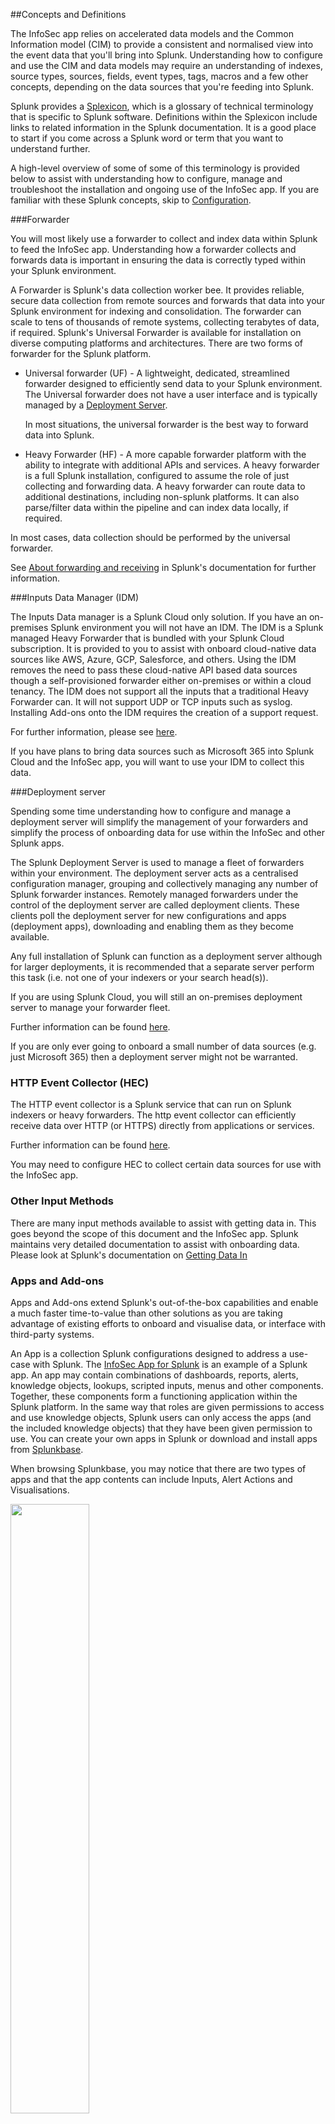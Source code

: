 ##Concepts and Definitions

The InfoSec app relies on accelerated data models and the Common Information model (CIM) to provide a consistent and normalised view into the event data that you'll bring into Splunk. Understanding how to configure and use the CIM and data models may require an understanding of indexes, source types, sources, fields, event types, tags, macros and a few other concepts, depending on the data sources that you're feeding into Splunk.

Splunk provides a [Splexicon](https://docs.splunk.com/Splexicon), which is a glossary of technical terminology that is specific to Splunk software. Definitions within the Splexicon include links to related information in the Splunk documentation. It is a good place to start if you come across a Splunk word or term that you want to understand further.

A high-level overview of some of some of this terminology is provided below to assist with understanding how to configure, manage and troubleshoot the installation and ongoing use of the InfoSec app. If you are familiar with these Splunk concepts, skip to [Configuration](##configuration).

###Forwarder

You will most likely use a forwarder to collect and index data within Splunk to feed the InfoSec app. Understanding how a forwarder collects and forwards data is important in ensuring the data is correctly typed within your Splunk environment.

A Forwarder is Splunk's data collection worker bee. It provides reliable, secure data collection from remote sources and forwards that data into your Splunk environment for indexing and consolidation. The forwarder can scale to tens of thousands of remote systems, collecting terabytes of data, if required. Splunk's Universal Forwarder is available for installation on diverse computing platforms and architectures. There are two forms of forwarder for the Splunk platform.

* Universal forwarder (UF) - A lightweight, dedicated, streamlined forwarder designed to efficiently send data to your Splunk environment. The Universal forwarder does not have a user interface and is typically managed by a [Deployment Server](##deployment-server).

  In most situations, the universal forwarder is the best way to forward data into Splunk.
  
* Heavy Forwarder (HF) - A more capable forwarder platform with the ability to integrate with additional APIs and services. A heavy forwarder is a full Splunk installation, configured to assume the role of just collecting and forwarding data. A heavy forwarder can route data to additional destinations, including non-splunk platforms. It can also parse/filter data within the pipeline and can index data locally, if required.

In most cases, data collection should be performed by the universal forwarder.

See [About forwarding and receiving](http://docs.splunk.com/Documentation/Forwarder/latest/Forwarder/Aboutforwardingandreceiving) in Splunk's documentation for further information.

###Inputs Data Manager (IDM)

The Inputs Data manager is a Splunk Cloud only solution. If you have an on-premises Splunk environment you will not have an IDM. The IDM is a Splunk managed Heavy Forwarder that is bundled with your Splunk Cloud subscription. It is provided to you to assist with onboard cloud-native data sources like AWS, Azure, GCP, Salesforce, and others. Using the IDM removes the need to pass these cloud-native API based data sources though a self-provisioned forwarder either on-premises or within a cloud tenancy. The IDM does not support all the inputs that a traditional Heavy Forwarder can. It will not support UDP or TCP inputs such as syslog. Installing Add-ons onto the IDM requires the creation of a support request.

For further information, please see [here](https://docs.splunk.com/Splexicon:IDM).

If you have plans to bring data sources such as Microsoft 365 into Splunk Cloud and the InfoSec app, you will want to use your IDM to collect this data.

###Deployment server

Spending some time understanding how to configure and manage a deployment server will simplify the management of your forwarders and simplify the process of onboarding data for use within the InfoSec and other Splunk apps.

The Splunk Deployment Server is used to manage a fleet of forwarders within your environment. The deployment server acts as a centralised configuration manager, grouping and collectively managing any number of Splunk forwarder instances. Remotely managed forwarders under the control of the deployment server are called deployment clients. These clients poll the deployment server for new configurations and apps (deployment apps), downloading and enabling them as they become available.

Any full installation of Splunk can function as a deployment server although for larger deployments, it is recommended that a separate server perform this task (i.e. not one of your indexers or your search head(s)).

If you are using Splunk Cloud, you will still an on-premises deployment server to manage your forwarder fleet.

Further information can be found [here](https://docs.splunk.com/Splexicon:Deploymentserver).

If you are only ever going to onboard a small number of data sources (e.g. just Microsoft 365) then a deployment server might not be warranted.

### HTTP Event Collector (HEC)

The HTTP event collector is a Splunk service that can run on Splunk indexers or heavy forwarders. The http event collector can efficiently receive data over HTTP (or HTTPS) directly from applications or services.

Further information can be found [here](https://dev.splunk.com/enterprise/docs/devtools/httpeventcollector/).

You may need to configure HEC to collect certain data sources for use with the InfoSec app.

### Other Input Methods

There are many input methods available to assist with getting data in. This goes beyond the scope of this document and the InfoSec app. Splunk maintains very detailed documentation to assist with onboarding data. Please look at Splunk's documentation on [Getting Data In](https://docs.splunk.com/Documentation/SplunkCloud/latest/Admin/IntroGDI)

### Apps and Add-ons

Apps and Add-ons extend Splunk's out-of-the-box capabilities and enable a much faster time-to-value than other solutions as you are taking advantage of existing efforts to onboard and visualise data, or interface with third-party systems.

An App is a collection Splunk configurations designed to address a use-case with Splunk. The [InfoSec App for Splunk](https://splunkbase.splunk.com/app/4240/) is an example of a Splunk app. An app may contain combinations of dashboards, reports, alerts, knowledge objects, lookups, scripted inputs, menus and other components. Together, these components form a functioning application within the Splunk platform. In the same way that roles are given permissions to access and use knowledge objects, Splunk users can only access the apps (and the included knowledge objects) that they have been given permission to use. You can create your own apps in Splunk or download and install apps from [Splunkbase](https://splunkbase.splunk.com).

When browsing Splunkbase, you may notice that there are two types of apps and that the app contents can include Inputs, Alert Actions and Visualisations.

   <img src="./Images/AppsAndAddons.png" width=50% height=50%>

All these are considered to be Splunk apps. An Add-on is also just an app, designed to provide additional capabilities to the Splunk platform, such as getting data in, or providing saved searches or macros. A Splunk app is a packaged-up directory of Splunk configuration files and any required supporting objects. The configurations might include dashboards and alerts, they may include javascript or something else that enables an additional visualisation type within Splunk, or code that enables communications with an external alerting framework or third-party application. Regardless of the content of the app, installation and configuration of the app in Splunk is usually handled in the same way.

The installation instructions for the InfoSec app requires that you install a number of supporting apps. You'll also need to install some Add-ons when onboarding your data.

####Installing Apps and Add-ons

Not all Apps and Add-ons are supported by Splunk. Most have been created by Splunk's partners and customers and the level of documentation and support will often vary. All apps and Add-ons will have some level of community support through [Splunk Answers](https://answers.splunk.com). The App or Add-on overview page on Splunkbase will show if the app is CIM compliant or supported within Splunk Cloud.

 <img src="./Images/CIMCompliant.png" width=30% height=30%>
 
 The overview page will also indicate where to go to get help and where to find support, if available.
 
####Splunk supported Add-ons

Apps and Add-ons built by Splunk are usually Splunk supported. Documentation for Splunk supported Apps and Add-ons is usually contained within Splunk's documentation website. See the [documentation](https://docs.splunk.com/Documentation/AddOns) for the Splunk supported apps and add-ons.


###Knowledge Objects

A knowledge object is a user-defined entity that enriches the existing event data within Splunk. Knowledge objects include saved searches, event types, tags, field extractions, lookups, reports, alerts, data models and workflow actions. The term knowledge object refers to these objects within Splunk's language and documentation. Further information can be found [here](https://docs.splunk.com/Splexicon:Knowledgeobject).

Splunk's documentation will also refer to a knowledge manager, who is someone with administrative, or power user privileges who can share and manage the permissions of knowledge objects. 
 
###Common Information Model (CIM)

The Splunk Common Information Model (CIM) is a shared semantic model focused on extracting value from data. The CIM is implemented as an add-on that contains a collection of data models (we'll get to what that means soon), documentation, and tools that support the consistent, normalised treatment of data for maximum efficiency at search time.

The InfoSec app relies on the CIM to function properly. If you have not yet installed the CIM to support the InfoSec app. Please look at the [Installation Instructions](#Installation).

Splunk Education has published a short video explaining the value and use of the CIM on YouTube [here](https://www.youtube.com/watch?v=QTklD7OiN74) (8:30 mins). The video also covers installation and configuration of the CIM.

The CIM add-on contains a collection of preconfigured data models that you can apply to your data at search time. Each data model in the CIM consists of a set of field names and tags that define the least common denominator of a domain of interest. You can use these data models to normalise and validate data at search time, accelerate key data in searches and dashboards, or create new reports and visualisations with Pivot.

The add-on also contains several tools that are intended to make analysis, validation, and alerting easier and more consistent. These tools include a custom command for CIM validation and a common action model, which is the common information model for custom alert actions. See [Approaches to using the CIM](https://docs.splunk.com/Documentation/CIM/latest/User/HowtouseCIM) for more information about the tools available in the CIM add-on.

For the InfoSec app to correctly report on the data that you have in Splunk, that data must be present within the supporting data models which means the data must be CIM compliant.

###Index

Splunk stores your data in indexes as events. The default index in Splunk is called "main". Splunk will store your event data in this main index if you don't tell Splunk to put it anywhere else. You can create and specify other indexes for different data inputs. There are several key reasons for having multiple indexes:

* To control user access.
* To accommodate varying retention policies.
* To speed searches in certain situations.

When configuring data models in Splunk, in most cases, you would restrict each data model to just the indexes that contain the data that populates the data model.

Further information on using, creating and managing indexes in Splunk can be found [here](https://docs.splunk.com/Documentation/Splunk/latest/Indexer/Setupmultipleindexes).

###Source type

A source type is used to name or identify each different type of data in Splunk. The definition of a source type will define how the timestamp is interpreted, what defines the break between different events and how Splunk might decipher and understand the structure of events. A source type could be considered the fingerprint or DNA of the event data entering Splunk. When configuring Splunk to receive or index data, you will always define a source type, or a source type may be pre-defined within an Add-on that you've chosen to use to help you onboard data into Splunk. As an example, the source types defined within the Splunk Add-on for Windows are listed within Splunk's documentation [here](https://docs.splunk.com/Documentation/WindowsAddOn/latest/User/SourcetypesandCIMdatamodelinfo).

Some source types may be structured, such as json, XML or CSV whereas others may have no structure.

This [blog post](https://www.splunk.com/en_us/blog/tips-and-tricks/sourcetypes-whats-in-name.html) provides a good introduction to source types with Splunk.

Splunk software ships with a set of built-in source types that are known as [pretrained source types](https://docs.splunk.com/Documentation/Splunk/latest/Data/Listofpretrainedsourcetypes).

###Source

A source in Splunk is not to be confused with source type. Where a source type identifies the structure of events or data within Splunk, the source identifies where that event data has come from. The source is the name of the file, stream or other input from which a particular event has come from. The below is an example of the difference between source and source type

`source=/var/log/messages and sourcetype=linux_syslog`

Every event in Splunk will have a pre-defined index, host, source, source type and _time field. For more information, see [default fields](https://docs.splunk.com/Splexicon:Defaultfield).

###Host

Within Splunk, all event data will be assigned to a host. The host identifies the network device that collected the data for Splunk. It may be a hostname or IP address. Further information can be found in the [Splunk documentation](https://docs.splunk.com/Documentation/Splunk/8.0.5/Data/Abouthosts). The host field is considered a [default fields](https://docs.splunk.com/Splexicon:Defaultfield).

###Field

Fields appear in event data as searchable name-value pairings such as `user_name=fred`. Fields are the building blocks of Splunk searches, reports and data models.

Splunk will attempt to auto-extract values into fields from within the event data that is being indexed. This is normally performed at search time.

Fields will often be defined within event data as key value pairs such as `user=fred` or `src:192.168.10.5` or may simply be a number or text within the structure of the event with no defined key. Splunk can still identify these fields using a custom [field extraction](https://docs.splunk.com/Splexicon:Fieldextraction) through Splunk web. A field extraction is defined against a source type, a source or a host.

Further information on fields in Splunk can be found [here](https://docs.splunk.com/Documentation/Splunk/latest/Knowledge/Aboutfields).

The values from fields within event data are used populate enabled data models within Splunk. 

Often, fields defined as key value pairs within event data may not align with the naming standard defined within the CIM and data models. In order to work with this event data, the names of these fields needs to be changed to conform with the CIM naming standard. This can be done using Aliases.

###Alias

An alias (or field alias) in Splunk is an alternate name assigned to a field that has been extracted from the event data within a Splunk index. Field aliases for fields can be defined against a source type, a source or a host. They can be defined within Splunk web by going into the Settings -> Fields menu. If you are working with a data source that is not yet CIM compliant, you may need to create field aliases to map existing fields within your data source to the [CIM naming convention](https://docs.splunk.com/Documentation/CIM/latest/User/CIMfields).

See Splunk's [documentation on Fields](https://docs.splunk.com/Documentation/Splunk/latest/Knowledge/Abouttagsandaliases) for further information.

###Event type

An event type in Splunk is a category of events united by the same search. Event types are useful for categorising a subset of event data from within one source type, or uniting events of a certain type across multiple source types. Event types and tags go hand-in-hand in assisting with preparing data for use in data models.

This is an older Splunk [video](https://www.youtube.com/watch?v=KhdMgT9VbHs) that covers the subject of event types.

See Splunk's [documentation on event types](https://docs.splunk.com/Documentation/Splunk/latest/Knowledge/Abouteventtypes) for further information.

###Tags

Tags enable you to assign names to specific field and value combinations. This includes event type, host, source and source type field value combinations. Tags tend to work hand-in-hand with event types.
An example of the use of tags might be to create an `authentication` tag that matches:

	eventtype=windows_successful_login
	eventtype=windows_failed_login
	eventtype=vpn_successful_login
	eventtype=vpn_failed_login
	
A search within Splunk for `tag = authentication` will return all events that match any of the above event types.

See Splunk's [documentation on tags](https://docs.splunk.com/Documentation/Splunk/latest/Knowledge/Abouttagsandaliases) for further information.

###Permissions, users and roles

Permissions within Splunk define who has access to data and knowledge objects. Roles within Splunk are given permission to access data within indexes and access apps and knowledge objects. Splunk users inherit the permissions granted to the roles that have been assigned to the user.

When first created within Splunk web, knowledge objects are private and only accessible to the user that created them. A Splunk knowledge manager can share these objects with other Splunk users by adjusting the permissions of the objects. Knowledge objects can be shared with individual roles, or everyone. Knowledge objects can also be restricted to be available within a single app, or globally.

Permissions for knowledge objects can be managed through the Settings menu within Splunk web. It is important to understand that permissions related to knowledge objects can impact data models. Fields and Tags that are private cannot feed a data model. Private data models cannot be accelerated, etc. Wen troubleshooting, checking the permissions on knowledge objects can often identify the cause of an issue.

Further information can be found in Spunk's [documentation](https://docs.splunk.com/Splexicon:Permissions).

###Macros

Search macros contain snippets of searches for re-use in other Splunk searches. A search macro is referenced in other searches through its name. You enclose the name of a search macro within the back-tick character to reference it in another search. As an example, you could create a search macro named `iis_logs` with the following definition:

    (index=windows OR index=dmz sourcetype=iis)

When searching for events within Splunk, you can reference the macro within your search

    `iis_logs` cs_username="fred"
    
Splunk will expand the macro when performing the search resulting the following search being run

    (index=windows OR index=dmz sourcetype=iis) cs_username="fred"

data models make use of search macros to define what data should be included within the data model.

Further information can be found in Splunk's [documentation](https://docs.splunk.com/Splexicon:Searchmacro).


###Data models and acceleration

A data model is a form of knowledge object that applies structure to the event data within Splunk. each data model within Splunk represents a category of event data (e.g. authentication data). Data models are powered by root searches that define what data is represented and available within the data model. The data model overlays a schema onto the event data identified by the base search and presents the data to the user as columns of fields over rows of data. Splunk's pivot and datasets interface can be used to query data models to build visualisations and reports.

The schema that is applied to the event data in the form of a data model can be accelerated in Splunk. This is called an accelerated data model. Accelerated data models power apps such as Enterprise Security and the InfoSec app. A data model that has been accelerated cannot be edited. If you need to edit an accelerated data model, you must disable acceleration.

Splunk accelerates data models by running regular scheduled searches (every 5 minutes) across the underlying event data, building data summaries behind the scene with the help of Splunk's high performance analytics store functionality.

Data models can only be accelerated if they are shared and not private.

The Splunk Common Information Model app installs configurations to support the required data models for the InfoSec app.

Further information can be found in Splunk's [documentation](https://docs.splunk.com/.Splexicon:Datamodel).

###Configuration Files

All configuration settings within Splunk are stored within configuration files that can be manually edited. Interacting and managing Splunk through the Splunk web interface simplifies the management of the underlying configuration files. If you are using Splunk Cloud, you will not have access to the underlying configurations files within Splunk and must perform all management tasks through Splunk web.

Whether you are using Splunk Cloud or Splunk Enterprise, there may still be times where you will need to modify a configuration file to perform some task within Splunk. Modifying configuration files is most often associated with [getting data in](https://docs.splunk.com/Documentation/SplunkCloud/8.0.2007/Admin/IntroGDI).

Splunk configuration files are stored within the `etc` directory within the Splunk installation directory. Under Linux, this defaults to `/opt/splunk`. Under Windows, this defaults to `C:\Program Files\Splunk`. Modifying configuration files within the Splunk directory often requires the Splunk service to be restarted so that Splunk adopts the changes that you have made.

Splunk configuration files are disbursed within the `etc` directory structure. Configuration files could be private to the user, or located within an installed or deployed app. 

Splunk applies an [order of precedence](https://docs.splunk.com/Documentation/Splunk/latest/Admin/Wheretofindtheconfigurationfiles) to configuration files to allow `default` configurations to be overridden by `local` configurations. It is Splunk best-practice to never modify a `default` configuration. A Splunk administrator should always copy the settings into a `local` copy of the configuration file.

Further information can be found [here](https://docs.splunk.com/Splexicon:Configurationfile#:~:text=A%20file%20(also%20referred%20to,SPLUNK_HOME%2Fetc%2Fsystem%2Fdefault).

###The data pipeline

The Splunk data pipeline describes the route that data takes moving from its original source to its transformation into searchable events that encapsulate valuable knowledge. The data pipeline includes these segments:

* [Input](https://docs.splunk.com/Splexicon:Input) - This is the first segment of the pipeline, where Splunk acquires the raw data stream from its source. Splunk breaks the raw data into 64K blocks and annotates each block with metadata keys.

* [Parsing](https://docs.splunk.com/Splexicon:Parsing) - The second segment of the pipeline, receiving data from the input phase. This segment is where event processing occurs. Splunk analyses the data into logical components. Parsing can occur on the indexer or a heavy forwarder. Some parsing can take place on a universal forwarder (e.g. structured data).

* [Indexing](https://docs.splunk.com/Splexicon:Index) - The third segment of the pipeline, in which the indexer takes the parsed event data and writes it to disk on the indexers.

* [Search](https://docs.splunk.com/Splexicon:Search) - The Search segment manages all aspects of how the user accesses, views and uses the indexed data. The search segment manages the search processes and interactivity with knowledge objects.

![Splunk Data Pipeline](https://docs.splunk.com/images/5/5e/Datapipeline1_60.png)

###Alerts

Alerts in Splunk are used to monitor and respond to specific events that are detected by a saved search that is run at a scheduled time. An alert will initiate one or more alert actions when the alert triggers.

The InfoSec app utilises alerts to detect and report on notable events within your data. Understanding how to add, configure and manage alerts is an important skill when it comes to adding additional controls and use-cases to your environment.

![](./Images/ManageAlerts.png)

Further information on working with Alerts can be found in Splunk's [documentation](https://docs.splunk.com/Documentation/Splunk/latest/Alert/Aboutalerts).
